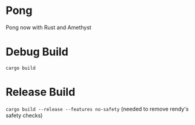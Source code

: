 # Pong
Pong now with Rust and Amethyst 

# Debug Build
`cargo build`
# Release Build
`cargo build --release --features no-safety` (needed to remove rendy's safety checks)
